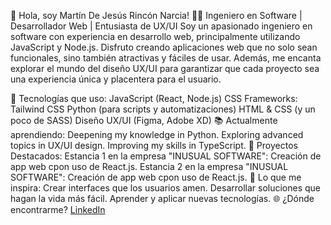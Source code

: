 👋 Hola, soy Martín De Jesús Rincón Narcia!
👨‍💻 Ingeniero en Software | Desarrollador Web | Entusiasta de UX/UI
Soy un apasionado ingeniero en software con experiencia en desarrollo web, principalmente utilizando JavaScript y Node.js. Disfruto creando aplicaciones web que no solo sean funcionales, sino también atractivas y fáciles de usar. Además, me encanta explorar el mundo del diseño UX/UI para garantizar que cada proyecto sea una experiencia única y placentera para el usuario.

🔧 Tecnologías que uso:
JavaScript (React, Node.js)
CSS Frameworks: Tailwind CSS
Python (para scripts y automatizaciones)
HTML & CSS (y un poco de SASS)
Diseño UX/UI (Figma, Adobe XD)
📚 Actualmente aprendiendo:
Deepening my knowledge in Python.
Exploring advanced topics in UX/UI design.
Improving my skills in TypeScript.
🚀 Proyectos Destacados:
Estancia 1 en la empresa "INUSUAL SOFTWARE": Creación de app web cpon uso de React.js.
Estancia 2 en la empresa "INUSUAL SOFTWARE": Creación de app web cpon uso de React.js.
🎨 Lo que me inspira:
Crear interfaces que los usuarios amen.
Desarrollar soluciones que hagan la vida más fácil.
Aprender y aplicar nuevas tecnologías.
🌐 ¿Dónde encontrarme?
[LinkedIn](www.linkedin.com/in/martin-rincón-narcia-979417290)
<!--
[Twitter](enlace a tu perfil de Twitter)
[Portafolio](enlace a tu portafolio)
-->


<!--
**mrinconnarcia/mrinconnarcia** is a ✨ _special_ ✨ repository because its `README.md` (this file) appears on your GitHub profile.

Here are some ideas to get you started:

- 🔭 I’m currently working on ...
- 🌱 I’m currently learning ...
- 👯 I’m looking to collaborate on ...
- 🤔 I’m looking for help with ...
- 💬 Ask me about ...
- 📫 How to reach me: ...
- 😄 Pronouns: ...
- ⚡ Fun fact: ...
-->
